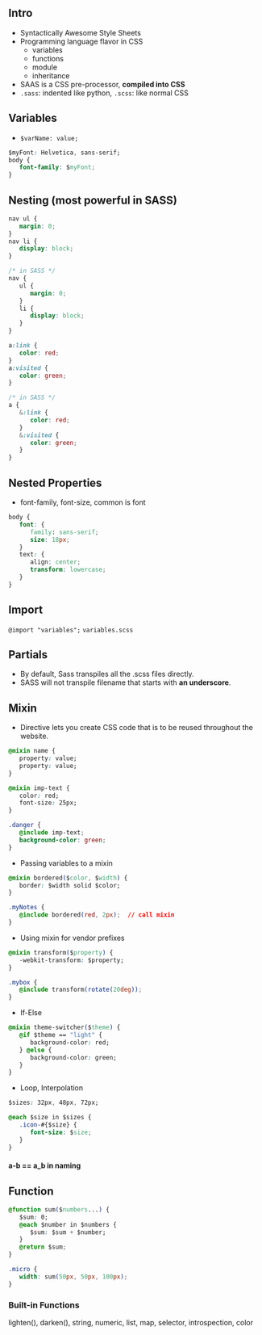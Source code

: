 ## Intro
- Syntactically Awesome Style Sheets
- Programming language flavor in CSS
   - variables
   - functions
   - module
   - inheritance
- SAAS is a CSS pre-processor, **compiled into CSS**
- `.sass`: indented like python, `.scss`: like normal CSS

## Variables
- `$varName: value;`
```css
$myFont: Helvetica, sans-serif;
body {
   font-family: $myFont;
}
```

## Nesting (most powerful in SASS)
```css
nav ul {
   margin: 0;
}
nav li {
   display: block;
}

/* in SASS */
nav {
   ul {
      margin: 0;
   }
   li {
      display: block;
   }
}
```

```css
a:link {
   color: red;
}
a:visited {
   color: green;
}

/* in SASS */
a {
   &:link {
      color: red;
   }
   &:visited {
      color: green;
   }
}
```

## Nested Properties
- font-family, font-size, common is font
```css
body {
   font: {
      family: sans-serif;
      size: 18px;
   }
   text: {
      align: center;
      transform: lowercase;
   }
}
```

## Import
`@import "variables";` `variables.scss`

## Partials
- By default, Sass transpiles all the .scss files directly.
- SASS will not transpile filename that starts with **an underscore**.

## Mixin
- Directive lets you create CSS code that is to be reused throughout the website.
```css
@mixin name {
   property: value;
   property: value;
}
```
```css
@mixin imp-text {
   color: red;
   font-size: 25px;
}

.danger {
   @include imp-text;
   background-color: green;
}
```

- Passing variables to a mixin
```css
@mixin bordered($color, $width) {
   border: $width solid $color;
}

.myNotes {
   @include bordered(red, 2px);  // call mixin
}
```

- Using mixin for vendor prefixes
```css
@mixin transform($property) {
   -webkit-transform: $property;
}

.mybox {
   @include transform(rotate(20deg));
}
```

- If-Else
```css
@mixin theme-switcher($theme) {
   @if $theme == "light" {
      background-color: red;
   } @else {
      background-color: green;
   }
}
```

- Loop, Interpolation
```css
$sizes: 32px, 48px, 72px;

@each $size in $sizes {
   .icon-#{$size} {
      font-size: $size;
   }
}
```

#### a-b == a_b in naming

## Function
```css
@function sum($numbers...) {
   $sum: 0;
   @each $number in $numbers {
      $sum: $sum + $number;
   }
   @return $sum;
}

.micro {
   width: sum(50px, 50px, 100px);
}
```

### Built-in Functions
lighten(), darken(), string, numeric, list, map, selector, introspection, color

